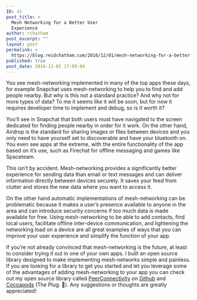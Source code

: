 ```yaml
---
ID: 41
post_title: >
  Mesh Networking for a Better User
  Experience
author: rchatham
post_excerpt: ""
layout: post
permalink: >
  https://blog.reidchatham.com/2016/12/01/mesh-networking-for-a-better-user-experience/
published: true
post_date: 2016-12-01 17:09:04
---
```

<p>You see mesh-networking implemented in many of the top apps these days, for example Snapchat uses mesh-networking to help you to find and add people nearby. But why is this not a standard practice? And why not for more types of data? To me it seems like it will be soon, but for now it requires developer time to implement and debug, so is it worth it?</p>
<p>You’ll see in Snapchat that both users must have navigated to the screen dedicated for finding people nearby in order for it work. On the other hand, Airdrop is the standard for sharing images or files between devices and you only need to have yourself set to discoverable and have your bluetooth on. You even see apps at the extreme, with the entire functionality of the app based on it’s use, such as Firechat for offline messaging and games like Spaceteam.</p>
<p>This isn’t by accident. Mesh-networking provides a significantly better experience for sending data than email or text messages and can deliver information directly between devices securely. It saves your feed from clutter and stores the new data where you want to access it.</p>
<p>On the other hand automatic implementations of mesh-networking can be problematic because it makes a user’s presence available to anyone in the area and can introduce security concerns if too much data is made available for free.
Using mesh-networking to be able to add contacts, find local users, facilitate offline inter-device communication, and lightening the networking load on a device are all great examples of ways that you can improve your user experience and simplify the function of your app.</p>
<p>If you’re not already convinced that mesh-networking is the future, at least to consider trying it out in one of your own apps. I built an open source library designed to make implementing mesh-networks simple and painless. If you are looking for a library to get you started and let you leverage some of the advantages of adding mesh-networking to your app you can check out my open source library called <a href="https://medium.com/@rchatham/peerconnectivity-71ef96477abe">PeerConnectivity</a> on <a href="https://github.com/rchatham/PeerConnectivity">Github</a> and <a href="https://cocoapods.org/pods/PeerConnectivity">Cocoapods</a> (The Plug. 🔌). Any suggestions or thoughts are greatly appreciated! </p>